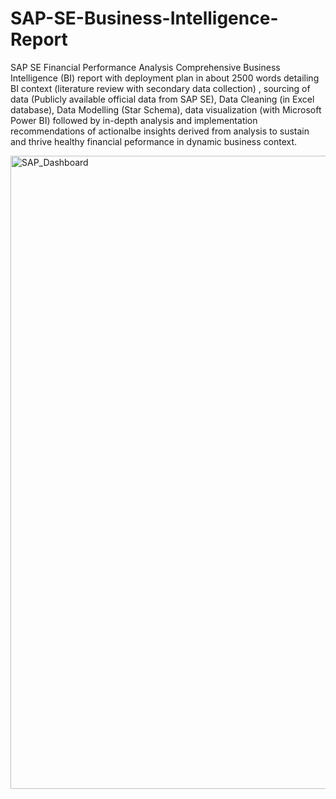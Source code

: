 # SAP-SE-Business-Intelligence-Report
SAP SE Financial Performance Analysis 
Comprehensive Business Intelligence (BI) report with deployment plan in about 2500 words detailing BI context (literature review with secondary data collection) , sourcing of data (Publicly available official data from SAP SE), Data Cleaning (in Excel database), Data Modelling (Star Schema), data visualization (with Microsoft Power BI) followed by in-depth analysis and implementation recommendations of actionalbe insights derived from analysis to sustain and thrive healthy financial peformance in dynamic business context.   


<img width="1013" alt="SAP_Dashboard" src="https://github.com/user-attachments/assets/7ea8a92f-69db-46e5-95b3-c37d51ed79cf">
